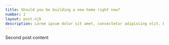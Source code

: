 ```yaml
---
title: Should you be building a new home right now?
number: 2
layout: post.njk
description: Lorem ipsum dolor sit amet, consectetur adipiscing elit. Duis a ante pellentesque, sollicitudin ipsum quis, bibendum est. Phasellus nibh nibh, tincidunt eget lacus et, posuere blandit erat.
---
```


Second post content
